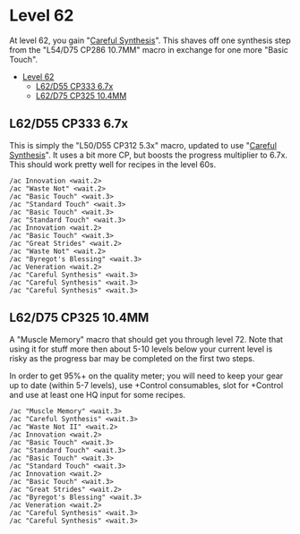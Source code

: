 # Level 62

At level 62, you gain "[Careful Synthesis](https://ffxiv.consolegameswiki.com/wiki/Careful_Synthesis)".  This shaves off one synthesis step from the "L54/D75 CP286 10.7MM" macro in exchange for one more "Basic Touch". 

- [Level 62](#level-62)
  - [L62/D55 CP333 6.7x](#l62d55-cp333-67x)
  - [L62/D75 CP325 10.4MM](#l62d75-cp325-104mm)

## L62/D55 CP333 6.7x

This is simply the "L50/D55 CP312 5.3x" macro, updated to use "[Careful Synthesis](https://ffxiv.consolegameswiki.com/wiki/Careful_Synthesis)".  It uses a bit more CP, but boosts the progress multiplier to 6.7x.  This should work pretty well for recipes in the level 60s.

```
/ac Innovation <wait.2>
/ac "Waste Not" <wait.2>
/ac "Basic Touch" <wait.3>
/ac "Standard Touch" <wait.3>
/ac "Basic Touch" <wait.3>
/ac "Standard Touch" <wait.3>
/ac Innovation <wait.2>
/ac "Basic Touch" <wait.3>
/ac "Great Strides" <wait.2>
/ac "Waste Not" <wait.2>
/ac "Byregot's Blessing" <wait.3>
/ac Veneration <wait.2>
/ac "Careful Synthesis" <wait.3>
/ac "Careful Synthesis" <wait.3>
/ac "Careful Synthesis" <wait.3>
```

## L62/D75 CP325 10.4MM

A "Muscle Memory" macro that should get you through level 72.  Note that using it for stuff more then about 5-10 levels below your current level is risky as the progress bar may be completed on the first two steps.

In order to get 95%+ on the quality meter; you will need to keep your gear up to date (within 5-7 levels), use +Control consumables, slot for +Control and use at least one HQ input for some recipes.

```
/ac "Muscle Memory" <wait.3>
/ac "Careful Synthesis" <wait.3>
/ac "Waste Not II" <wait.2>
/ac Innovation <wait.2>
/ac "Basic Touch" <wait.3>
/ac "Standard Touch" <wait.3>
/ac "Basic Touch" <wait.3>
/ac "Standard Touch" <wait.3>
/ac Innovation <wait.2>
/ac "Basic Touch" <wait.3>
/ac "Great Strides" <wait.2>
/ac "Byregot's Blessing" <wait.3>
/ac Veneration <wait.2>
/ac "Careful Synthesis" <wait.3>
/ac "Careful Synthesis" <wait.3>
```
